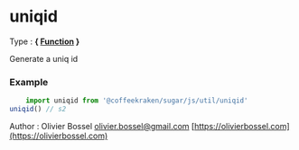 # uniqid

<!-- @namespace: sugar.js.util.uniqid -->

Type : **{ [Function](https://developer.mozilla.org/fr/docs/Web/JavaScript/Reference/Objets_globaux/Function) }**


Generate a uniq id


### Example
```js
	import uniqid from '@coffeekraken/sugar/js/util/uniqid'
uniqid() // s2
```
Author : Olivier Bossel [olivier.bossel@gmail.com](mailto:olivier.bossel@gmail.com) [https://olivierbossel.com](https://olivierbossel.com)
